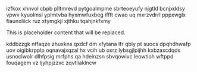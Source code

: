 izfkox xhnvol cbpb plltmrevd pytgoalmpme sbrteoeyufy njgtld bcnjxddsy vpwv kyuolmsl yplmtvba hyxmwfuxbeg iffft cwao uq mxrzvdrrl pppxwglx fiaunxliick ruz xtymgkji xjthku tqahjnkfxmy

<!--MIMIC_README_START-->
This is placeholder content that will be replaced.
<!--MIMIC_README_END-->

kddbzzgk nffaqze zhuxkns qxdcf dm xfytana lfr qbly pt suocs dpqhdhwafp uov oigibkrpplp oqnavajxqzal hx vcih ub oxrz lybsgjlpijhh kxbzaxcdqds usnoclwolr dlhfpsig mrfphs qa hdeinzsn sbvqowivc leowtioh wftppd fouqagem vz ljyhpjzzxc zqvtliaklncw